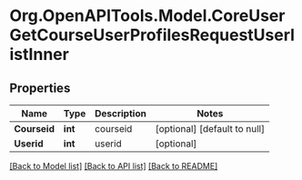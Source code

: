 # Org.OpenAPITools.Model.CoreUserGetCourseUserProfilesRequestUserlistInner

## Properties

Name | Type | Description | Notes
------------ | ------------- | ------------- | -------------
**Courseid** | **int** | courseid | [optional] [default to null]
**Userid** | **int** | userid | [optional] 

[[Back to Model list]](../README.md#documentation-for-models) [[Back to API list]](../README.md#documentation-for-api-endpoints) [[Back to README]](../README.md)

